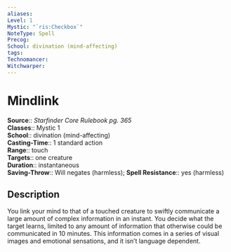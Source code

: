 ```yaml
---
aliases: 
Level: 1
Mystic: "`ris:Checkbox`"
NoteType: Spell
Precog: 
School: divination (mind-affecting) 
tags: 
Technomancer: 
Witchwarper: 
---
```


# Mindlink

**Source**:: _Starfinder Core Rulebook pg. 365_  
**Classes**:: Mystic 1  
**School**:: divination (mind-affecting)  
**Casting-Time**:: 1 standard action  
**Range**:: touch  
**Targets**:: one creature  
**Duration**:: instantaneous  
**Saving-Throw**:: Will negates (harmless);
**Spell Resistance**:: yes (harmless)

## Description

You link your mind to that of a touched creature to swiftly communicate a large amount of complex information in an instant. You decide what the target learns, limited to any amount of information that otherwise could be communicated in 10 minutes. This information comes in a series of visual images and emotional sensations, and it isn’t language dependent.
